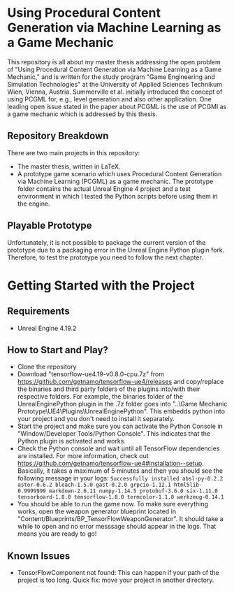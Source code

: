 # Using Procedural Content Generation via Machine Learning as a Game Mechanic
This repository is all about my master thesis addressing the open problem of "Using Procedural Content Generation via Machine Learning as a Game Mechanic," and is written for the study program "Game Engineering and Simulation Technologies" at the University of Applied Sciences Technikum Wien, Vienna, Austria.
Summerville et al. initially introduced the concept of using PCGML for, e.g., level generation and also other application. One leading open issue stated in the paper about PCGML is the use of PCGMl as a game mechanic which is addressed by this thesis.

## Repository Breakdown
There are two main projects in this repository:
- The master thesis, written in LaTeX.
- A prototype game scenario which uses Procedural Content Generation via Machine Learning (PCGML) as a game mechanic. The prototype folder contains the actual Unreal Engine 4 project and a test environment in which I tested the Python scripts before using them in the engine.

## Playable Prototype
Unfortunately, it is not possible to package the current version of the prototype due to a packaging error in the Unreal Engine Python plugin fork. Therefore, to test the prototype you need to follow the next chapter.

# Getting Started with the Project
## Requirements
- Unreal Engine 4.19.2

## How to Start and Play?
- Clone the repository
- Download "tensorflow-ue4.19-v0.8.0-cpu.7z" from https://github.com/getnamo/tensorflow-ue4/releases and copy/replace the binaries and third party folders of the plugins into/with their respective folders. For example, the binaries folder of the UnrealEnginePython plugin in the .7z folder goes into "..\Game Mechanic Prototype\UE4\Plugins\UnrealEnginePython". This embedds python into your project and you don't need to install it separately.
- Start the project and make sure you can activate the Python Console in "Window/Developer Tools/Python Console". This indicates that the Python plugin is activated and works.
- Check the Python console and wait until all TensorFlow dependencies are installed. For more information, check out https://github.com/getnamo/tensorflow-ue4#installation--setup. Basically, it takes a maximum of 5 minutes and then you should see the following message in your logs: ```Successfully installed absl-py-0.2.2 astor-0.6.2 bleach-1.5.0 gast-0.2.0 grpcio-1.12.1 html5lib-0.9999999 markdown-2.6.11 numpy-1.14.5 protobuf-3.6.0 six-1.11.0 tensorboard-1.8.0 tensorflow-1.8.0 termcolor-1.1.0 werkzeug-0.14.1```
- You should be able to run the game now. To make sure everything works, open the weapon generator blueprint located in "Content/Blueprints/BP_TensorFlowWeaponGenerator". It should take a while to open and no error messsage should appear in the logs. That means you are ready to go! 

## Known Issues
- TensorFlowComponent not found: This can happen if your path of the project is too long. Quick fix: move your project in another directory.
